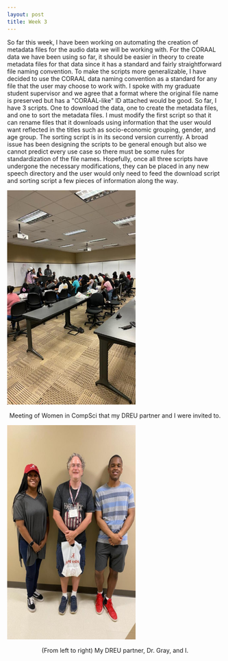 ```yaml
---
layout: post
title: Week 3
---
```


So far this week, I have been working on automating the creation of metadata files for the audio data we will be working with. For the CORAAL data we have been using so far, it should be easier in theory to create
metadata files for that data since it has a standard and fairly straightforward file naming convention. To make the scripts more generalizable, I have decided to use the CORAAL data
naming convention as a standard for any file that the user may choose to work with. I spoke with my graduate student supervisor and we agree that a format where the original file name is preserved 
but has a "CORAAL-like" ID attached would be good. So far, I have 3 scripts. One to download the data, one to create the metadata files, and one to sort the metadata files. I must modify the first script so that it can rename 
files that it downloads using information that the user would want reflected in the titles such as socio-economic grouping, gender, and age group. The sorting script is in its second version currently. A broad issue has been
designing the scripts to be general enough but also we cannot predict every use case so there must be some rules for standardization of the file names. Hopefully, once all three scripts have undergone the necessary modifications, they can be placed in
any new speech directory and the user would only need to feed the download script and sorting script a few pieces of information along the way.

<img src="/images/IMG957261.jpg" alt="Meeting of Women in CompSci that my DREU partner and I were invited to." width="300" height="500"/>
<p align = "center">
Meeting of Women in CompSci that my DREU partner and I were invited to.
</p>

<img src="/images/IMG957264.jpg" alt="(From left to right) My DREU partner, Dr. Gray, and I." width="300" height="500"/>
<p align = "center">
(From left to right) My DREU partner, Dr. Gray, and I.
</p>
                                                                                                                 
                                                                                                                     
